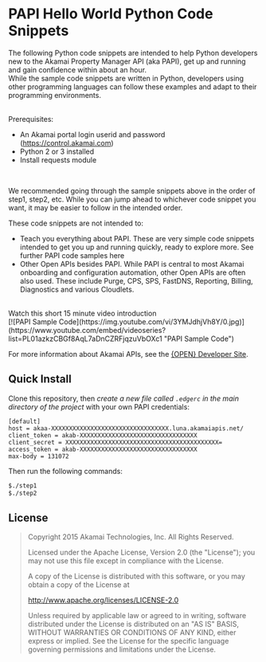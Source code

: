 # PAPI Hello World Python Code Snippets
The following Python code snippets are intended to help Python developers new to the Akamai Property Manager API (aka PAPI), get up and running and gain confidence within about an hour.<br>
While the sample code snippets are written in Python, developers using other programming languages can follow these examples and adapt to their programming environments.<br>
<br>

Prerequisites:
- An Akamai portal login userid and password (https://control.akamai.com)<br>
- Python 2 or 3 installed<br>
- Install requests module<br>
<br>

We recommended going through the sample snippets above in the order of step1, step2, etc.  While you can jump ahead to whichever code snippet you want, it may be easier to follow in the intended order.<br>

These code snippets are not intended to:
- Teach you everything about PAPI.  These are very simple code snippets intended to get you up and running quickly, ready to explore more.  See further PAPI code samples here
- Other Open APIs besides PAPI.  While PAPI is central to most Akamai onboarding and configuration automation, other Open APIs are often also used.  These include Purge, CPS, SPS, FastDNS, Reporting, Billing, Diagnostics and various Cloudlets.
<br>
Watch this short 15 minute video introduction<br>
[![PAPI Sample Code](https://img.youtube.com/vi/3YMJdhjVh8Y/0.jpg)](https://www.youtube.com/embed/videoseries?list=PL01azkzCBGf8AqL7aDnCZRFjqzuVbOXc1 "PAPI Sample Code")



For more information about Akamai APIs, see the [{OPEN} Developer Site](https://developer.akamai.com/).

## Quick Install

Clone this repository, then _create a new file called `.edgerc` in the main directory of the project_ with your own PAPI credentials:

```plaintext
[default]
host = akaa-XXXXXXXXXXXXXXXXXXXXXXXXXXXXXXXXX.luna.akamaiapis.net/
client_token = akab-XXXXXXXXXXXXXXXXXXXXXXXXXXXXXXXXX
client_secret = XXXXXXXXXXXXXXXXXXXXXXXXXXXXXXXXXXXXXXXXXXX=
access_token = akab-XXXXXXXXXXXXXXXXXXXXXXXXXXXXXXXXX
max-body = 131072
```

Then run the following commands:

```bash
$./step1
$./step2
```


## License

> Copyright 2015 Akamai Technologies, Inc. All Rights Reserved.
> 
> Licensed under the Apache License, Version 2.0 (the "License");
> you may not use this file except in compliance with the License.
>
> A copy of the License is distributed with this software, or you
> may obtain a copy of the License at 
>
>    http://www.apache.org/licenses/LICENSE-2.0
>
> Unless required by applicable law or agreed to in writing, software
> distributed under the License is distributed on an "AS IS" BASIS,
> WITHOUT WARRANTIES OR CONDITIONS OF ANY KIND, either express or implied.
> See the License for the specific language governing permissions and
> limitations under the License.
